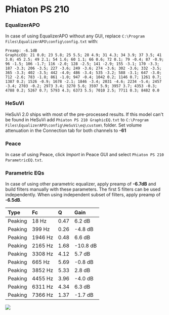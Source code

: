 # Phiaton PS 210

### EqualizerAPO
In case of using EqualizerAPO without any GUI, replace `C:\Program Files\EqualizerAPO\config\config.txt`
with:
```
Preamp: -6.1dB
GraphicEQ: 21 0.0; 23 5.8; 25 5.5; 28 4.9; 31 4.3; 34 3.9; 37 3.5; 41 3.0; 45 2.5; 49 2.1; 54 1.6; 60 1.1; 66 0.6; 72 0.1; 79 -0.4; 87 -0.9; 96 -1.5; 106 -1.7; 116 -2.0; 128 -2.5; 141 -2.9; 155 -3.1; 170 -3.3; 187 -3.3; 206 -3.5; 227 -3.6; 249 -3.6; 274 -3.6; 302 -3.6; 332 -3.5; 365 -3.3; 402 -3.5; 442 -4.0; 486 -3.4; 535 -3.2; 588 -3.1; 647 -3.0; 712 -2.6; 783 -1.8; 861 -1.0; 947 -0.4; 1042 0.2; 1146 0.7; 1261 0.7; 1387 0.2; 1526 -0.9; 1678 -2.1; 1846 -3.4; 2031 -4.6; 2234 -5.4; 2457 -3.4; 2703 -0.2; 2973 3.4; 3270 5.6; 3597 5.9; 3957 3.7; 4353 -0.3; 4788 0.2; 5267 0.7; 5793 4.3; 6373 5.5; 7010 2.5; 7711 0.3; 8482 0.0
```

### HeSuVi
HeSuVi 2.0 ships with most of the pre-processed results. If this model can't be found in HeSuVi add
`Phiaton PS 210 GraphicEQ.txt` to `C:\Program Files\EqualizerAPO\config\HeSuVi\eq\custom\` folder.
Set volume attenuation in the Connection tab for both channels to **-61**

### Peace
In case of using Peace, click *Import* in Peace GUI and select `Phiaton PS 210 ParametricEQ.txt`.

### Parametric EQs
In case of using other parametric equalizer, apply preamp of **-6.7dB** and build filters manually
with these parameters. The first 5 filters can be used independently.
When using independent subset of filters, apply preamp of **-6.5dB**.

| Type    | Fc      |    Q | Gain     |
|:--------|:--------|:-----|:---------|
| Peaking | 18 Hz   | 0.47 | 6.2 dB   |
| Peaking | 399 Hz  | 0.26 | -4.8 dB  |
| Peaking | 1946 Hz | 0.48 | 6.6 dB   |
| Peaking | 2165 Hz | 1.68 | -10.8 dB |
| Peaking | 3308 Hz | 4.12 | 5.7 dB   |
| Peaking | 665 Hz  | 5.69 | -0.8 dB  |
| Peaking | 3852 Hz | 5.33 | 2.8 dB   |
| Peaking | 4455 Hz | 3.96 | -4.0 dB  |
| Peaking | 6311 Hz | 4.34 | 6.3 dB   |
| Peaking | 7366 Hz | 1.37 | -1.7 dB  |

![](https://raw.githubusercontent.com/jaakkopasanen/AutoEq/master/results/innerfidelity/sbaf-serious/Phiaton%20PS%20210/Phiaton%20PS%20210.png)